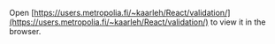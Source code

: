 
Open [https://users.metropolia.fi/~kaarleh/React/validation/](https://users.metropolia.fi/~kaarleh/React/validation/) to view it in the browser.
